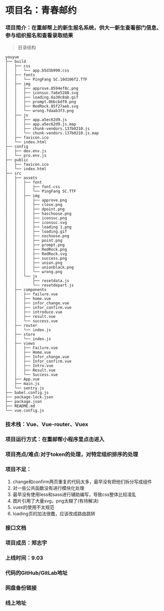 # 项目名：青春邮约

### 项目简介：在重邮帮上的新生报名系统，供大一新生查看部门信息、参与组织报名和查看录取结果

> 目录结构

```
youyue
├── build
│   ├── css
│   │   └── app.b5d3b990.css        
│   ├── fonts
│   │   └── PingFang SC.10d106f2.TTF
│   ├── img
│   │   ├── approve.8594ef8c.png
│   │   ├── iconsuc.fa6e5288.svg
│   │   ├── loading.6a30c8ab.gif
│   │   ├── prompt.0bbcbdf0.png
│   │   ├── RedRock.85f27aeb.svg
│   │   └── wrong.fdaab3f3.png
│   ├── js
│   │   ├── app.a5ec62d9.js
│   │   ├── app.a5ec62d9.js.map
│   │   ├── chunk-vendors.137b0210.js
│   │   └── chunk-vendors.137b0210.js.map
│   ├── favicon.ico
│   └── index.html
├── config
│   ├── dev.env.js
│   └── pro.env.js
├── public
│   ├── favicon.ico
│   └── index.html
├── src
│   ├── assets
│   │   ├── font
│   │   │   ├── font.css
│   │   │   └── PingFang SC.TTF
│   │   ├── img
│   │   │   ├── approve.png
│   │   │   ├── close.png
│   │   │   ├── dpoint.png
│   │   │   ├── haschoose.png
│   │   │   ├── iconsuc.png
│   │   │   ├── iconsuc.svg
│   │   │   ├── loading 1.png
│   │   │   ├── loading.gif
│   │   │   ├── nochoose.png
│   │   │   ├── point.png
│   │   │   ├── prompt.png
│   │   │   ├── RedRock.png
│   │   │   ├── RedRock.svg
│   │   │   ├── success.png
│   │   │   ├── union.png
│   │   │   ├── unionblack.png
│   │   │   └── wrong.png
│   │   └── js
│   │       ├── resetdata.js
│   │       └── resetdepart.js
│   ├── components
│   │   ├── failure.vue
│   │   ├── home.vue
│   │   ├── infor_change.vue
│   │   ├── infor_confirm.vue
│   │   ├── introduce.vue
│   │   ├── result.vue
│   │   └── success.vue
│   ├── router
│   │   └── index.js
│   ├── store
│   │   └── index.js
│   ├── views
│   │   ├── Failure.vue
│   │   ├── Home.vue
│   │   ├── Infor_change.vue
│   │   ├── Infor_confirm.vue
│   │   ├── Intro.vue
│   │   ├── Result.vue
│   │   └── Success.vue
│   ├── App.vue
│   ├── main.js
│   └── sentry.js
├── babel.config.js
├── package-lock.json
├── package.json
├── README.md
└── vue.config.js
```

### 技术栈：Vue、Vue-router、Vuex

### 项目运行方式：在重邮帮小程序里点击进入

### 项目亮点/难点:对于token的处理，对特定组织排序的处理

### 项目不足：

1. change和confirm两页重复的代码太多，最早没有把他们拆分写成组件
2. 对一些公共函数没有进行模块化处理
3. 最早没有使用less和sass进行辅助编写，导致css整体比较凌乱
4. 图片引用了大量svg，png太糊了(有待解决)
5. vuex的使用不太规范
6. loading页的加法很蠢，应该改成路由跳转

### 接口文档

[接口说明]: https://www.showdoc.cc/970376013174712？page_id=5050103626722039	"密码:RedrockStaff"
[接口文档]: https://documenter.getpostman.com/view/6173433/T1LFnqHG

### 项目成员：郑志宇

### 上线时间：9.03

### 代码的GitHub/GitLab地址

[GitLab]: https://gitlab.redrock.team/web/youyue.git
[GitHub]: https://github.com/kczssd/youyue.git

### 网盘备份链接

[红岩网盘]: https://pan.redrock.team/library/8f9d18c2-0a8d-44c3-b943-3e50878d6c47/youyue/

### 线上地址

[地址]: https://we.redrock.team/game/youyue





